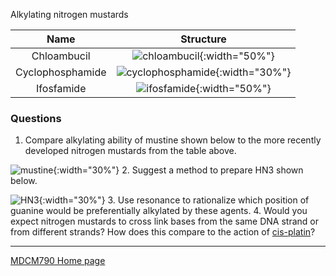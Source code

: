 Alkylating nitrogen mustards

| Name | Structure |
| :---: | :---: |
| Chloambucil | ![chloambucil](https://upload.wikimedia.org/wikipedia/commons/thumb/2/2c/Chlorambucil.svg/1280px-Chlorambucil.svg.png){:width="50%"} |
| Cyclophosphamide | ![cyclophosphamide](https://upload.wikimedia.org/wikipedia/commons/thumb/5/5c/Cyclophosphamide.svg/800px-Cyclophosphamide.svg.png){:width="30%"} |
| Ifosfamide | ![ifosfamide](https://upload.wikimedia.org/wikipedia/commons/thumb/3/3e/%28R%2CS%29-ifosfamide.svg/1024px-%28R%2CS%29-ifosfamide.svg.png){:width="50%"} |

### Questions
1. Compare alkylating ability of mustine shown below to the more recently developed nitrogen mustards from the table above.

![mustine](https://upload.wikimedia.org/wikipedia/commons/thumb/b/bb/Chlormethine.svg/1280px-Chlormethine.svg.png){:width="30%"}
2. Suggest a method to prepare HN3 shown below.

![HN3](https://upload.wikimedia.org/wikipedia/commons/thumb/a/ae/Trichlormethine.svg/1024px-Trichlormethine.svg.png){:width="30%"}
3. Use resonance to rationalize which position of guanine would be preferentially alkylated by these agents.
4. Would you expect nitrogen mustards to cross link bases from the same DNA strand or from different strands? How does this compare to the action of [cis-platin](Cis-platin)?

---

[MDCM790 Home page](mdcm790.md)
